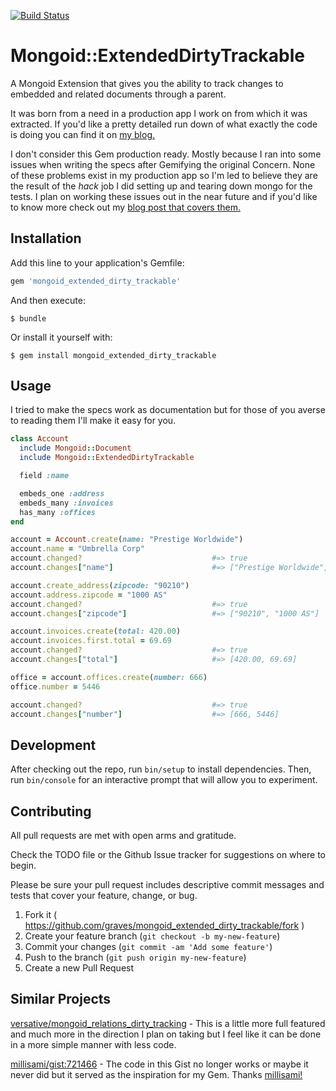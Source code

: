 [![Build Status](https://travis-ci.org/graves/mongoid_extended_dirty_trackable.svg?branch=master)](https://travis-ci.org/graves/mongoid_extended_dirty_trackable)

# Mongoid::ExtendedDirtyTrackable

A Mongoid Extension that gives you the ability to track changes to embedded and related documents through a parent.

It was born from a need in a production app I work on from which it was extracted. If you'd like a pretty detailed run down of what exactly the code is doing you can find it on [my blog.](http://blog.ooo.pm/dirty-tracking-embedded-documents-with-mongoid/)

I don't consider this Gem production ready. Mostly because I ran into some issues when writing the specs after Gemifying the original Concern. None of these problems exist in my production app so I'm led to believe they are the result of the _hack_ job I did setting up and tearing down mongo for the tests. I plan on working these issues out in the near future and if you'd like to know more check out my [blog post that covers them.](http://blog.ooo.pm/post-im-gonna-write-tomorrow-morning)

## Installation

Add this line to your application's Gemfile:

```ruby
gem 'mongoid_extended_dirty_trackable'
```

And then execute:

    $ bundle

Or install it yourself with:

    $ gem install mongoid_extended_dirty_trackable

## Usage

I tried to make the specs work as documentation but for those of you averse to reading them I'll make it easy for you.

```ruby
class Account
  include Mongoid::Document
  include Mongoid::ExtendedDirtyTrackable

  field :name

  embeds_one :address
  embeds_many :invoices
  has_many :offices
end

account = Account.create(name: "Prestige Worldwide")
account.name = "Umbrella Corp"
account.changed?                             #=> true
account.changes["name"]                      #=> ["Prestige Worldwide", "Umbrella Corp"]

account.create_address(zipcode: "90210")
account.address.zipcode = "1000 AS"
account.changed?                             #=> true
account.changes["zipcode"]                   #=> ["90210", "1000 AS"]

account.invoices.create(total: 420.00)
account.invoices.first.total = 69.69
account.changed?                             #=> true
account.changes["total"]                     #=> [420.00, 69.69]

office = account.offices.create(number: 666)
office.number = 5446

account.changed?                             #=> true
account.changes["number"]                    #=> [666, 5446]
```

## Development

After checking out the repo, run `bin/setup` to install dependencies. Then, run `bin/console` for an interactive prompt that will allow you to experiment.

## Contributing

All pull requests are met with open arms and gratitude.

Check the TODO file or the Github Issue tracker for suggestions on where to begin.

Please be sure your pull request includes descriptive commit messages and tests that cover your feature, change, or bug.

1. Fork it ( https://github.com/graves/mongoid_extended_dirty_trackable/fork )
2. Create your feature branch (`git checkout -b my-new-feature`)
3. Commit your changes (`git commit -am 'Add some feature'`)
4. Push to the branch (`git push origin my-new-feature`)
5. Create a new Pull Request

## Similar Projects

[versative/mongoid_relations_dirty_tracking](https://github.com/versative/mongoid_relations_dirty_tracking) - This is a little more full featured and much more in the direction I plan on taking but I feel like it can be done in a more simple manner with less code.

[millisami/gist:721466](https://gist.github.com/millisami/721466) - The code in this Gist no longer works or maybe it never did but it served as the inspiration for my Gem. Thanks [millisami!](https://github.com/millisami)

